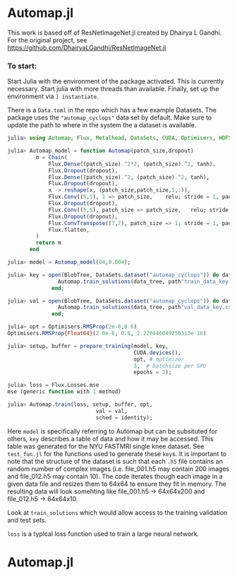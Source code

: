 # Automap.jl

This work is based off of ResNetImageNet.jl created by Dhairya L Gandhi. For the original project, see https://github.com/DhairyaLGandhi/ResNetImageNet.jl

### To start:

Start Julia with the environment of the package activated. This is currently necessary. Start julia with more threads than available. Finally, set up the environment via `] instantiate`.

There is a `Data.toml` in the repo which has a few example Datasets. The package uses the `"automap_cyclops"` data set by default. Make sure to update the path to where in the system the a dataset is available.

```julia
julia> using Automap, Flux, Metalhead, DataSets, CUDA, Optimisers, HDF5, FFTW, Images

julia> Automap_model = function Automap(patch_size,dropout)
         m = Chain(  
             Flux.Dense((patch_size).^2*2, (patch_size).^2, tanh),
             Flux.Dropout(dropout),
             Flux.Dense((patch_size).^2, (patch_size).^2, tanh),
             Flux.Dropout(dropout),
             x -> reshape(x, (patch_size,patch_size,1,:)),
             Flux.Conv((5,5), 1 => patch_size,    relu; stride = 1, pad = 2),
             Flux.Dropout(dropout),
             Flux.Conv((5,5), patch_size => patch_size,   relu; stride = 1, pad = 2),
             Flux.Dropout(dropout),
             Flux.ConvTranspose((7,7), patch_size => 1; stride = 1, pad = 3),
             Flux.flatten,
         )
         return m
       end

julia> model = Automap_model(64,0.004);

julia> key = open(BlobTree, DataSets.dataset("automap_cyclops")) do data_tree
                Automap.train_solutions(data_tree, path"train_data_key.csv")
              end;

julia> val = open(BlobTree, DataSets.dataset("automap_cyclops")) do data_tree
                Automap.train_solutions(data_tree, path"val_data_key.csv")
              end;

julia> opt = Optimisers.RMSProp(2e-6,0.6)
Optimisers.RMSProp{Float64}(2.0e-6, 0.6, 2.220446049250313e-16)

julia> setup, buffer = prepare_training(model, key,
                                        CUDA.devices(),
                                        opt, # optimizer
                                        3,  # batchsize per GPU
                                        epochs = 2);

julia> loss = Flux.Losses.mse
mse (generic function with 1 method)

julia> Automap.train(loss, setup, buffer, opt,
                            val = val,
                            sched = identity);
```

Here `model` is specifically referring to Automap but can be subsituted for others, `key` describes a table of data and how it may be accessed. This table was generated for the NYU FASTMRI single knee dataset. See `test_fun.jl` for the functions used to generate these `key`s. It is important to note that the structure of the dataset is such that each `.h5` file contains an random number of complex images (i.e. file_001.h5 may contain 200 images and file_012.h5 may contain 10). The code iterates though each image in a given data file and resizes them to 64x64 to ensure they fit in memory. The resulting data will look somehting like file_001.h5 -> 64x64x200 and file_012.h5 -> 64x64x10.

Look at `train_solutions` which would allow access to the training validation and test sets.

`loss` is a typical loss function used to train a large neural network.

# Automap.jl
